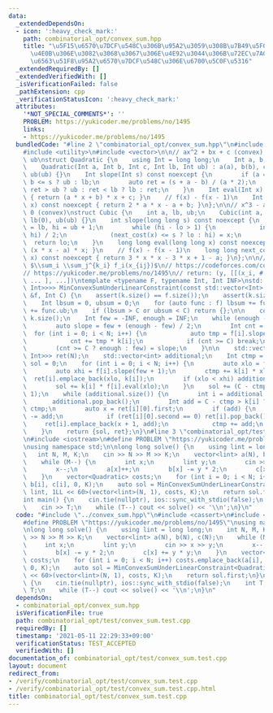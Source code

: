 ```yaml
---
data:
  _extendedDependsOn:
  - icon: ':heavy_check_mark:'
    path: combinatorial_opt/convex_sum.hpp
    title: "\u5F15\u6570\u7DCF\u548C\u306B\u95A2\u3059\u308B\u7B49\u5F0F\u5236\u7D04\
      \u4E0B\u306E\u3082\u3068\u3067\u306E\u4E92\u3044\u306B\u72EC\u7ACB\u306A\u96E2\
      \u6563\u51F8\u95A2\u6570\u7DCF\u548C\u306E\u6700\u5C0F\u5316"
  _extendedRequiredBy: []
  _extendedVerifiedWith: []
  _isVerificationFailed: false
  _pathExtension: cpp
  _verificationStatusIcon: ':heavy_check_mark:'
  attributes:
    '*NOT_SPECIAL_COMMENTS*': ''
    PROBLEM: https://yukicoder.me/problems/no/1495
    links:
    - https://yukicoder.me/problems/no/1495
  bundledCode: "#line 2 \"combinatorial_opt/convex_sum.hpp\"\n#include <cassert>\n\
    #include <utility>\n#include <vector>\n\n// ax^2 + bx + c (convex), lb <= x <=\
    \ ub\nstruct Quadratic {\n    using Int = long long;\n    Int a, b, c, lb, ub;\n\
    \    Quadratic(Int a, Int b, Int c, Int lb, Int ub) : a(a), b(b), c(c), lb(lb),\
    \ ub(ub) {}\n    Int slope(Int s) const noexcept {\n        if (a == 0) return\
    \ b <= s ? ub : lb;\n        auto ret = (s + a - b) / (a * 2);\n        return\
    \ ret > ub ? ub : ret < lb ? lb : ret;\n    }\n    Int eval(Int x) const noexcept\
    \ { return (a * x + b) * x + c; }\n    // f(x) - f(x - 1)\n    Int next_cost(Int\
    \ x) const noexcept { return 2 * a * x - a + b; }\n};\n\n// x^3 - ax, x \\geq\
    \ 0 (convex)\nstruct Cubic {\n    int a, lb, ub;\n    Cubic(int a, int ub) : a(a),\
    \ lb(0), ub(ub) {}\n    int slope(long long s) const noexcept {\n        int lo\
    \ = lb, hi = ub + 1;\n        while (hi - lo > 1) {\n            int x = (lo +\
    \ hi) / 2;\n            (next_cost(x) <= s ? lo : hi) = x;\n        }\n      \
    \  return lo;\n    }\n    long long eval(long long x) const noexcept { return\
    \ (x * x - a) * x; }\n    // f(x) - f(x - 1)\n    long long next_cost(long long\
    \ x) const noexcept { return 3 * x * x - 3 * x + 1 - a; }\n};\n\n// \\minimize\
    \ $\\sum_i \\sum_j^{k_i} f_i(x_{ij})$\n// https://codeforces.com/contest/1344/problem/D\n\
    // https://yukicoder.me/problems/no/1495\n// return: (y, [[(x_i, # of such x_i),\
    \ ... ], ...])\ntemplate <typename F, typename Int, Int INF>\nstd::pair<Int, std::vector<std::vector<std::pair<Int,\
    \ Int>>>> MinConvexSumUnderLinearConstraint(const std::vector<Int> &k, const std::vector<F>\
    \ &f, Int C) {\n    assert(k.size() == f.size());\n    assert(k.size() > 0);\n\
    \    Int lbsum = 0, ubsum = 0;\n    for (auto func : f) lbsum += func.lb, ubsum\
    \ += func.ub;\n    if (lbsum > C or ubsum < C) return {};\n\n    const int N =\
    \ k.size();\n    Int few = -INF, enough = INF;\n    while (enough - few > 1) {\n\
    \        auto slope = few + (enough - few) / 2;\n        Int cnt = 0;\n      \
    \  for (int i = 0; i < N; i++) {\n            auto tmp = f[i].slope(slope);\n\
    \            cnt += tmp * k[i];\n            if (cnt >= C) break;\n        }\n\
    \        (cnt >= C ? enough : few) = slope;\n    }\n\n    std::vector<std::vector<std::pair<Int,\
    \ Int>>> ret(N);\n    std::vector<int> additional;\n    Int ctmp = 0;\n    Int\
    \ sol = 0;\n    for (int i = 0; i < N; i++) {\n        auto xlo = f[i].slope(few);\n\
    \        auto xhi = f[i].slope(few + 1);\n        ctmp += k[i] * xlo;\n      \
    \  ret[i].emplace_back(xlo, k[i]);\n        if (xlo < xhi) additional.push_back(i);\n\
    \        sol += k[i] * f[i].eval(xlo);\n    }\n    sol += (C - ctmp) * (few +\
    \ 1);\n    while (additional.size()) {\n        int i = additional.back();\n \
    \       additional.pop_back();\n        Int add = C - ctmp > k[i] ? k[i] : C -\
    \ ctmp;\n        auto x = ret[i][0].first;\n        if (add) {\n            ret[i][0].second\
    \ -= add;\n            if (ret[i][0].second == 0) ret[i].pop_back();\n       \
    \     ret[i].emplace_back(x + 1, add);\n            ctmp += add;\n        }\n\
    \    }\n    return {sol, ret};\n}\n#line 3 \"combinatorial_opt/test/convex_sum.test.cpp\"\
    \n#include <iostream>\n#define PROBLEM \"https://yukicoder.me/problems/no/1495\"\
    \nusing namespace std;\n\nlong long solve() {\n    using lint = long long;\n \
    \   int N, M, K;\n    cin >> N >> M >> K;\n    vector<lint> a(N), b(N), c(N);\n\
    \    while (M--) {\n        int x;\n        lint y;\n        cin >> x >> y;\n\
    \        x--;\n        a[x]++;\n        b[x] -= y * 2;\n        c[x] += y * y;\n\
    \    }\n    vector<Quadratic> costs;\n    for (int i = 0; i < N; i++) costs.emplace_back(a[i],\
    \ b[i], c[i], 0, K);\n    auto sol = MinConvexSumUnderLinearConstraint<Quadratic,\
    \ lint, 1LL << 60>(vector<lint>(N, 1), costs, K);\n    return sol.first;\n}\n\n\
    int main() {\n    cin.tie(nullptr), ios::sync_with_stdio(false);\n    int T;\n\
    \    cin >> T;\n    while (T--) cout << solve() << '\\n';\n}\n"
  code: "#include \"../convex_sum.hpp\"\n#include <cassert>\n#include <iostream>\n\
    #define PROBLEM \"https://yukicoder.me/problems/no/1495\"\nusing namespace std;\n\
    \nlong long solve() {\n    using lint = long long;\n    int N, M, K;\n    cin\
    \ >> N >> M >> K;\n    vector<lint> a(N), b(N), c(N);\n    while (M--) {\n   \
    \     int x;\n        lint y;\n        cin >> x >> y;\n        x--;\n        a[x]++;\n\
    \        b[x] -= y * 2;\n        c[x] += y * y;\n    }\n    vector<Quadratic>\
    \ costs;\n    for (int i = 0; i < N; i++) costs.emplace_back(a[i], b[i], c[i],\
    \ 0, K);\n    auto sol = MinConvexSumUnderLinearConstraint<Quadratic, lint, 1LL\
    \ << 60>(vector<lint>(N, 1), costs, K);\n    return sol.first;\n}\n\nint main()\
    \ {\n    cin.tie(nullptr), ios::sync_with_stdio(false);\n    int T;\n    cin >>\
    \ T;\n    while (T--) cout << solve() << '\\n';\n}\n"
  dependsOn:
  - combinatorial_opt/convex_sum.hpp
  isVerificationFile: true
  path: combinatorial_opt/test/convex_sum.test.cpp
  requiredBy: []
  timestamp: '2021-05-11 22:29:33+09:00'
  verificationStatus: TEST_ACCEPTED
  verifiedWith: []
documentation_of: combinatorial_opt/test/convex_sum.test.cpp
layout: document
redirect_from:
- /verify/combinatorial_opt/test/convex_sum.test.cpp
- /verify/combinatorial_opt/test/convex_sum.test.cpp.html
title: combinatorial_opt/test/convex_sum.test.cpp
---
```

